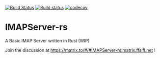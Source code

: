 [![Build Status](https://travis-ci.org/Nordgedanken/IMAPServer-rs.svg?branch=master)](https://travis-ci.org/Nordgedanken/IMAPServer-rs) [![Build status](https://ci.appveyor.com/api/projects/status/ao4boyu11mhnr7rp/branch/master?svg=true)](https://ci.appveyor.com/project/MTRNord/imapserver-rs/branch/master) [![codecov](https://codecov.io/gh/Nordgedanken/IMAPServer-rs/branch/master/graph/badge.svg)](https://codecov.io/gh/Nordgedanken/IMAPServer-rs)
# IMAPServer-rs
A Basic IMAP Server written in Rust (WIP)

Join the discussion at https://matrix.to/#/#IMAPServer-rs:matrix.ffslfl.net !

